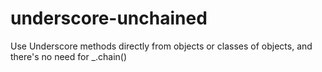 underscore-unchained
====================

Use Underscore methods directly from objects or classes of objects, and there's no need for _.chain()
